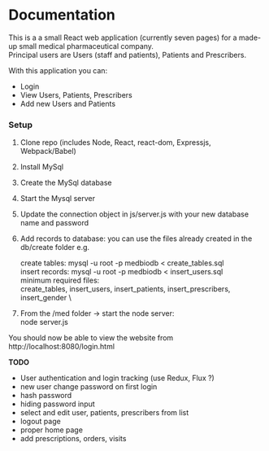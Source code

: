 # Documentation

This is a a small React web application (currently seven pages) for a made-up small medical pharmaceutical company. \
Principal users are Users (staff and patients), Patients and Prescribers.

With this application you can:
- Login
- View Users, Patients, Prescribers
- Add new Users and Patients

### Setup
1. Clone repo (includes Node, React, react-dom, Expressjs, Webpack/Babel)
2. Install MySql
3. Create the MySql database
4. Start the Mysql server
5. Update the connection object in js/server.js with your new database name and password
6. Add records to database: you can use the files already created in the db/create folder e.g.

   create tables: mysql -u root -p medbiodb < create_tables.sql \
   insert records: mysql -u root -p medbiodb < insert_users.sql \
   minimum required files: \
   create_tables, insert_users, insert_patients, insert_prescribers, insert_gender \  

7. From the /med folder -> start the node server: \
   node server.js

You should now be able to view the website from \
http://localhost:8080/login.html


**TODO**
- User authentication and login tracking (use Redux, Flux ?)
- new user change password on first login
- hash password
- hiding password input
- select and edit user, patients, prescribers from list
- logout page
- proper home page
- add prescriptions, orders, visits


